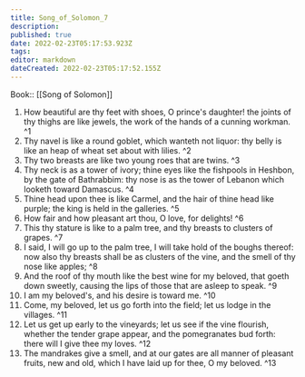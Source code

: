 ```yaml
---
title: Song_of_Solomon_7
description: 
published: true
date: 2022-02-23T05:17:53.923Z
tags: 
editor: markdown
dateCreated: 2022-02-23T05:17:52.155Z
---
```


 Book:: [[Song of Solomon]]
 1. How beautiful are thy feet with shoes, O prince's daughter! the joints of thy thighs are like jewels, the work of the hands of a cunning workman. ^1
 2. Thy navel is like a round goblet, which wanteth not liquor: thy belly is like an heap of wheat set about with lilies. ^2
 3. Thy two breasts are like two young roes that are twins. ^3
 4. Thy neck is as a tower of ivory; thine eyes like the fishpools in Heshbon, by the gate of Bathrabbim: thy nose is as the tower of Lebanon which looketh toward Damascus. ^4
 5. Thine head upon thee is like Carmel, and the hair of thine head like purple; the king is held in the galleries. ^5
 6. How fair and how pleasant art thou, O love, for delights! ^6
 7. This thy stature is like to a palm tree, and thy breasts to clusters of grapes. ^7
 8. I said, I will go up to the palm tree, I will take hold of the boughs thereof: now also thy breasts shall be as clusters of the vine, and the smell of thy nose like apples; ^8
 9. And the roof of thy mouth like the best wine for my beloved, that goeth down sweetly, causing the lips of those that are asleep to speak. ^9
 10. I am my beloved's, and his desire is toward me. ^10
 11. Come, my beloved, let us go forth into the field; let us lodge in the villages. ^11
 12. Let us get up early to the vineyards; let us see if the vine flourish, whether the tender grape appear, and the pomegranates bud forth: there will I give thee my loves. ^12
 13. The mandrakes give a smell, and at our gates are all manner of pleasant fruits, new and old, which I have laid up for thee, O my beloved. ^13
